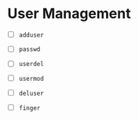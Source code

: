 # User Management
- [ ] `adduser`
- [ ] `passwd`
- [ ] `userdel`
- [ ] `usermod`
- [ ] `deluser`
- [ ] `finger`

